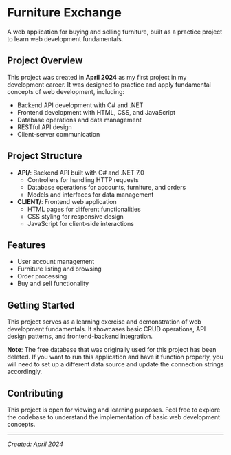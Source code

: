 # Furniture Exchange

A web application for buying and selling furniture, built as a practice project to learn web development fundamentals.

## Project Overview

This project was created in **April 2024** as my first project in my development career. It was designed to practice and apply fundamental concepts of web development, including:

- Backend API development with C# and .NET
- Frontend development with HTML, CSS, and JavaScript
- Database operations and data management
- RESTful API design
- Client-server communication

## Project Structure

- **API/**: Backend API built with C# and .NET 7.0
  - Controllers for handling HTTP requests
  - Database operations for accounts, furniture, and orders
  - Models and interfaces for data management
- **CLIENT/**: Frontend web application
  - HTML pages for different functionalities
  - CSS styling for responsive design
  - JavaScript for client-side interactions

## Features

- User account management
- Furniture listing and browsing
- Order processing
- Buy and sell functionality

## Getting Started

This project serves as a learning exercise and demonstration of web development fundamentals. It showcases basic CRUD operations, API design patterns, and frontend-backend integration.

**Note**: The free database that was originally used for this project has been deleted. If you want to run this application and have it function properly, you will need to set up a different data source and update the connection strings accordingly.

## Contributing

This project is open for viewing and learning purposes. Feel free to explore the codebase to understand the implementation of basic web development concepts.

---

*Created: April 2024*
